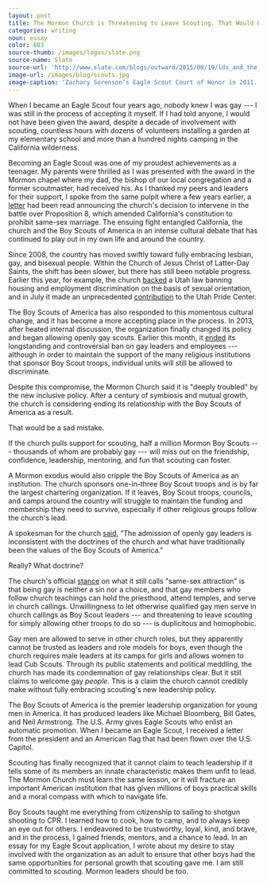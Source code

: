 ```yaml
---
layout: post
title: The Mormon Church is Threatening to Leave Scouting. That Would Be a Mistake.
categories: writing
noun: essay
color: 603
source-thumb: /images/logos/slate.png
source-name: Slate
source-url: 'http://www.slate.com/blogs/outward/2015/08/19/lds_and_the_boy_scouts_of_america_why_the_mormons_should_stay_in_scouting.html'
image-url: /images/blog/scouts.jpg
image-caption: 'Zachary Sorenson’s Eagle Scout Court of Honor in 2011.'
---
```


When I became an Eagle Scout four years ago, nobody knew I was gay --- I was still in the process of accepting it myself. If I had told anyone, I would not have been given the award, despite a decade of involvement with scouting, countless hours with dozens of volunteers installing a garden at my elementary school and more than a hundred nights camping in the California wilderness.

Becoming an Eagle Scout was one of my proudest achievements as a teenager. My parents were thrilled as I was presented with the award in the Mormon chapel where my dad, the bishop of our local congregation and a former scoutmaster, had received his. As I thanked my peers and leaders for their support, I spoke from the same pulpit where a few years earlier, a [letter](http://www.mormonnewsroom.org/article/california-and-same-sex-marriage) had been read announcing the church's decision to intervene in the battle over Proposition 8, which amended California's constitution to prohibit same-sex marriage. The ensuing fight entangled California, the church and the Boy Scouts of America in an intense cultural debate that has continued to play out in my own life and around the country.

Since 2008, the country has moved swiftly toward fully embracing lesbian, gay, and bisexual people. Within the Church of Jesus Christ of Latter-Day Saints, the shift has been slower, but there has still been notable progress. Earlier this year, for example, the church [backed](http://www.nytimes.com/2015/03/12/us/politics/utah-passes-antidiscrimination-bill-backed-by-mormon-leaders.html) a Utah law banning housing and employment discrimination on the basis of sexual orientation, and in July it made an unprecedented [contribution](https://www.utahpridecenter.org/news/item/332-lds-church-makes-contribution-to-utah-pride-center) to the Utah Pride Center.

The Boy Scouts of America has also responded to this momentous cultural change, and it has become a more accepting place in the process. In 2013, after heated internal discussion, the organization finally changed its policy and began allowing openly gay scouts. Earlier this month, it [ended](http://www.nytimes.com/2015/07/28/us/boy-scouts-end-nationwide-ban-on-gay-leaders.html) its longstanding and controversial ban on gay leaders and employees --- although in order to maintain the support of the many religious institutions that sponsor Boy Scout troops, individual units will still be allowed to discriminate.

Despite this compromise, the Mormon Church said it is "deeply troubled" by the new inclusive policy. After a century of symbiosis and mutual growth, the church is considering ending its relationship with the Boy Scouts of America as a result.

That would be a sad mistake.

If the church pulls support for scouting, half a million Mormon Boy Scouts --- thousands of whom are probably gay --- will miss out on the friendship, confidence, leadership, mentoring, and fun that scouting can foster.

A Mormon exodus would also cripple the Boy Scouts of America as an institution. The church sponsors one-in-three Boy Scout troops and is by far the largest chartering organization. If it leaves, Boy Scout troops, councils, and camps around the country will struggle to maintain the funding and membership they need to survive, especially if other religious groups follow the church's lead.

A spokesman for the church [said,](http://www.mormonnewsroom.org/article/church-re-evaluating-scouting-program) “The admission of openly gay leaders is inconsistent with the doctrines of the church and what have traditionally been the values of the Boy Scouts of America."

Really? What doctrine?

The church's official [stance](http://mormonsandgays.org/) on what it still calls "same-sex attraction" is that being gay is neither a sin nor a choice, and that gay members who follow church teachings can hold the priesthood, attend temples, and serve in church callings. Unwillingness to let otherwise qualified gay men serve in church callings as Boy Scout leaders --- and threatening to leave scouting for simply allowing other troops to do so --- is duplicitous and homophobic.

Gay men are allowed to serve in other church roles, but they apparently cannot be trusted as leaders and role models for boys, even though the church requires male leaders at its camps for girls and allows women to lead Cub Scouts. Through its public statements and political meddling, the church has made its condemnation of gay relationships clear. But it still claims to welcome gay _people_. This is a claim the church cannot credibly make without fully embracing scouting's new leadership policy.

The Boy Scouts of America is the premier leadership organization for young men in America. It has produced leaders like Michael Bloomberg, Bill Gates, and Neil Armstrong. The U.S. Army gives Eagle Scouts who enlist an automatic promotion. When I became an Eagle Scout, I received a letter from the president and an American flag that had been flown over the U.S. Capitol.

Scouting has finally recognized that it cannot claim to teach leadership if it tells some of its members an innate characteristic makes them unfit to lead. The Mormon Church must learn the same lesson, or it will fracture an important American institution that has given millions of boys practical skills and a moral compass with which to navigate life.

Boy Scouts taught me everything from citizenship to sailing to shotgun shooting to CPR. I learned how to cook, how to camp, and to always keep an eye out for others. I endeavored to be trustworthy, loyal, kind, and brave, and in the process, I gained friends, mentors, and a chance to lead. In an essay for my Eagle Scout application, I wrote about my desire to stay involved with the organization as an adult to ensure that other boys had the same opportunities for personal growth that scouting gave me. I am still committed to scouting. Mormon leaders should be too.
